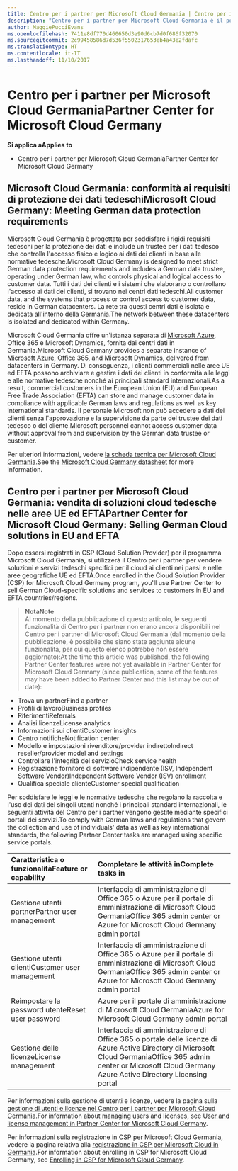 ```yaml
---
title: Centro per i partner per Microsoft Cloud Germania | Centro per i partner per Microsoft Cloud Germania
description: "Centro per i partner per Microsoft Cloud Germania è il portale aziendale per i partner Microsoft che desiderano offrire soluzioni cloud Microsoft ai clienti nei paesi appartenenti alle aree UE ed EFTA. Microsoft Cloud Germania assicura che i dati cliente si trovano in Germania e un trustee tedesco designato ne controlla l'accesso. I clienti commerciali nelle aree UE ed EFTA possono archiviare e gestire i dati dei clienti in conformità alle leggi e alle normative tedesche nonché ai principali standard internazionali. Microsoft non può accedere a dati dei clienti senza l'approvazione e la supervisione da parte del trustee dei dati tedesco o del cliente."
author: MaggiePucciEvans
ms.openlocfilehash: 7411e8df770d460650d3e90d6cb7d0f686f32070
ms.sourcegitcommit: 2c99458586d7d536f5502317653eb4a43e2fdafc
ms.translationtype: HT
ms.contentlocale: it-IT
ms.lasthandoff: 11/10/2017
---
```

# <a name="partner-center-for-microsoft-cloud-germany"></a><span data-ttu-id="d708b-106">Centro per i partner per Microsoft Cloud Germania</span><span class="sxs-lookup"><span data-stu-id="d708b-106">Partner Center for Microsoft Cloud Germany</span></span>

**<span data-ttu-id="d708b-107">Si applica a</span><span class="sxs-lookup"><span data-stu-id="d708b-107">Applies to</span></span>**

-  <span data-ttu-id="d708b-108">Centro per i partner per Microsoft Cloud Germania</span><span class="sxs-lookup"><span data-stu-id="d708b-108">Partner Center for Microsoft Cloud Germany</span></span>

## <a name="microsoft-cloud-germany-meeting-german-data-protection-requirements"></a><span data-ttu-id="d708b-109">Microsoft Cloud Germania: conformità ai requisiti di protezione dei dati tedeschi</span><span class="sxs-lookup"><span data-stu-id="d708b-109">Microsoft Cloud Germany: Meeting German data protection requirements</span></span> 

<span data-ttu-id="d708b-110">Microsoft Cloud Germania è progettata per soddisfare i rigidi requisiti tedeschi per la protezione dei dati e include un trustee per i dati tedesco che controlla l'accesso fisico e logico ai dati dei clienti in base alle normative tedesche.</span><span class="sxs-lookup"><span data-stu-id="d708b-110">Microsoft Cloud Germany is designed to meet strict German data protection requirements and includes a German data trustee, operating under German law, who controls physical and logical access to customer data.</span></span> <span data-ttu-id="d708b-111">Tutti i dati dei clienti e i sistemi che elaborano o controllano l'accesso ai dati dei clienti, si trovano nei centri dati tedeschi.</span><span class="sxs-lookup"><span data-stu-id="d708b-111">All customer data, and the systems that process or control access to customer data, reside in German datacenters.</span></span> <span data-ttu-id="d708b-112">La rete tra questi centri dati è isolata e dedicata all'interno della Germania.</span><span class="sxs-lookup"><span data-stu-id="d708b-112">The network between these datacenters is isolated and dedicated within Germany.</span></span>

<span data-ttu-id="d708b-113">Microsoft Cloud Germania offre un'istanza separata di [Microsoft Azure](https://go.microsoft.com/fwlink/?linkid=847992), Office 365 e Microsoft Dynamics, fornita dai centri dati in Germania.</span><span class="sxs-lookup"><span data-stu-id="d708b-113">Microsoft Cloud Germany provides a separate instance of [Microsoft Azure](https://go.microsoft.com/fwlink/?linkid=847992), Office 365, and Microsoft Dynamics, delivered from datacenters in Germany.</span></span> <span data-ttu-id="d708b-114">Di conseguenza, i clienti commerciali nelle aree UE ed EFTA possono archiviare e gestire i dati dei clienti in conformità alle leggi e alle normative tedesche nonché ai principali standard internazionali.</span><span class="sxs-lookup"><span data-stu-id="d708b-114">As a result, commercial customers in the European Union (EU) and European Free Trade Association (EFTA) can store and manage customer data in compliance with applicable German laws and regulations as well as key international standards.</span></span> <span data-ttu-id="d708b-115">Il personale Microsoft non può accedere a dati dei clienti senza l'approvazione e la supervisione da parte del trustee dei dati tedesco o del cliente.</span><span class="sxs-lookup"><span data-stu-id="d708b-115">Microsoft personnel cannot access customer data without approval from and supervision by the German data trustee or customer.</span></span>

<span data-ttu-id="d708b-116">Per ulteriori informazioni, vedere [la scheda tecnica per Microsoft Cloud Germania](http://download.microsoft.com/download/6/1/3/613C9ECB-9167-4EF5-B131-3BAD8D8A126C/Microsoft_Cloud_Germany_Datasheet.pdf).</span><span class="sxs-lookup"><span data-stu-id="d708b-116">See the [Microsoft Cloud Germany datasheet](http://download.microsoft.com/download/6/1/3/613C9ECB-9167-4EF5-B131-3BAD8D8A126C/Microsoft_Cloud_Germany_Datasheet.pdf) for more information.</span></span>

## <a name="partner-center-for-microsoft-cloud-germany-selling-german-cloud-solutions-in-eu-and-efta"></a><span data-ttu-id="d708b-117">Centro per i partner per Microsoft Cloud Germania: vendita di soluzioni cloud tedesche nelle aree UE ed EFTA</span><span class="sxs-lookup"><span data-stu-id="d708b-117">Partner Center for Microsoft Cloud Germany: Selling German Cloud solutions in EU and EFTA</span></span>

<span data-ttu-id="d708b-118">Dopo essersi registrati in CSP (Cloud Solution Provider) per il programma Microsoft Cloud Germania, si utilizzerà il Centro per i partner per vendere soluzioni e servizi tedeschi specifici per il cloud ai clienti nei paesi e nelle aree geografiche UE ed EFTA.</span><span class="sxs-lookup"><span data-stu-id="d708b-118">Once enrolled in the Cloud Solution Provider (CSP) for Microsoft Cloud Germany program, you'll use Partner Center to sell German Cloud-specific solutions and services to customers in EU and EFTA countries/regions.</span></span> 

>**<span data-ttu-id="d708b-119">Nota</span><span class="sxs-lookup"><span data-stu-id="d708b-119">Note</span></span>**<br>
<span data-ttu-id="d708b-120">Al momento della pubblicazione di questo articolo, le seguenti funzionalità di Centro per i partner non erano ancora disponibili nel Centro per i partner di Microsoft Cloud Germania (dal momento della pubblicazione, è possibile che siano state aggiunte alcune funzionalità, per cui questo elenco potrebbe non essere aggiornato):</span><span class="sxs-lookup"><span data-stu-id="d708b-120">At the time this article was published, the following Partner Center features were not yet available in Partner Center for Microsoft Cloud Germany (since publication, some of the features may have been added to Partner Center and this list may be out of date):</span></span>

- <span data-ttu-id="d708b-121">Trova un partner</span><span class="sxs-lookup"><span data-stu-id="d708b-121">Find a partner</span></span>
- <span data-ttu-id="d708b-122">Profili di lavoro</span><span class="sxs-lookup"><span data-stu-id="d708b-122">Business profiles</span></span>
- <span data-ttu-id="d708b-123">Riferimenti</span><span class="sxs-lookup"><span data-stu-id="d708b-123">Referrals</span></span>
- <span data-ttu-id="d708b-124">Analisi licenze</span><span class="sxs-lookup"><span data-stu-id="d708b-124">License analytics</span></span>
- <span data-ttu-id="d708b-125">Informazioni sui clienti</span><span class="sxs-lookup"><span data-stu-id="d708b-125">Customer insights</span></span>
- <span data-ttu-id="d708b-126">Centro notifiche</span><span class="sxs-lookup"><span data-stu-id="d708b-126">Notification center</span></span>
- <span data-ttu-id="d708b-127">Modello e impostazioni rivenditore/provider indiretto</span><span class="sxs-lookup"><span data-stu-id="d708b-127">Indirect reseller/provider model and settings</span></span>
- <span data-ttu-id="d708b-128">Controllare l'integrità del servizio</span><span class="sxs-lookup"><span data-stu-id="d708b-128">Check service health</span></span>
- <span data-ttu-id="d708b-129">Registrazione fornitore di software indipendente (ISV, Independent Software Vendor)</span><span class="sxs-lookup"><span data-stu-id="d708b-129">Independent Software Vendor (ISV) enrollment</span></span>
- <span data-ttu-id="d708b-130">Qualifica speciale cliente</span><span class="sxs-lookup"><span data-stu-id="d708b-130">Customer special qualification</span></span>

<span data-ttu-id="d708b-131">Per soddisfare le leggi e le normative tedesche che regolano la raccolta e l'uso dei dati dei singoli utenti nonché i principali standard internazionali, le seguenti attività del Centro per i partner vengono gestite mediante specifici portali dei servizi.</span><span class="sxs-lookup"><span data-stu-id="d708b-131">To comply with German laws and regulations that govern the collection and use of individuals' data as well as key international standards, the following Partner Center tasks are managed using specific service portals.</span></span> 

<span data-ttu-id="d708b-132">Caratteristica o funzionalità</span><span class="sxs-lookup"><span data-stu-id="d708b-132">Feature or capability</span></span> | <span data-ttu-id="d708b-133">Completare le attività in</span><span class="sxs-lookup"><span data-stu-id="d708b-133">Complete tasks in</span></span>
:--- | :---
<span data-ttu-id="d708b-134">Gestione utenti partner</span><span class="sxs-lookup"><span data-stu-id="d708b-134">Partner user management</span></span> | <span data-ttu-id="d708b-135">Interfaccia di amministrazione di Office 365 o Azure per il portale di amministrazione di Microsoft Cloud Germania</span><span class="sxs-lookup"><span data-stu-id="d708b-135">Office 365 admin center or Azure for Microsoft Cloud Germany admin portal</span></span>
<span data-ttu-id="d708b-136">Gestione utenti clienti</span><span class="sxs-lookup"><span data-stu-id="d708b-136">Customer user management</span></span> | <span data-ttu-id="d708b-137">Interfaccia di amministrazione di Office 365 o Azure per il portale di amministrazione di Microsoft Cloud Germania</span><span class="sxs-lookup"><span data-stu-id="d708b-137">Office 365 admin center or Azure for Microsoft Cloud Germany admin portal</span></span>
<span data-ttu-id="d708b-138">Reimpostare la password utente</span><span class="sxs-lookup"><span data-stu-id="d708b-138">Reset user password</span></span> | <span data-ttu-id="d708b-139">Azure per il portale di amministrazione di Microsoft Cloud Germania</span><span class="sxs-lookup"><span data-stu-id="d708b-139">Azure for Microsoft Cloud Germany admin portal</span></span>
<span data-ttu-id="d708b-140">Gestione delle licenze</span><span class="sxs-lookup"><span data-stu-id="d708b-140">License management</span></span> | <span data-ttu-id="d708b-141">Interfaccia di amministrazione di Office 365 o portale delle licenze di Azure Active Directory di Microsoft Cloud Germania</span><span class="sxs-lookup"><span data-stu-id="d708b-141">Office 365 admin center or Microsoft Cloud Germany Azure Active Directory Licensing portal</span></span>

<span data-ttu-id="d708b-142">Per informazioni sulla gestione di utenti e licenze, vedere la pagina sulla [gestione di utenti e licenze nel Centro per i partner per Microsoft Cloud Germania](user-management-in-partner-center-for-microsoft-cloud-germany.md).</span><span class="sxs-lookup"><span data-stu-id="d708b-142">For information about managing users and licenses, see [User and license management in Partner Center for Microsoft Cloud Germany](user-management-in-partner-center-for-microsoft-cloud-germany.md).</span></span>

<span data-ttu-id="d708b-143">Per informazioni sulla registrazione in CSP per Microsoft Cloud Germania, vedere la pagina relativa alla [registrazione in CSP per Microsoft Cloud in Germania](enroll-in-csp-for-microsoft-cloud-germany.md).</span><span class="sxs-lookup"><span data-stu-id="d708b-143">For information about enrolling in CSP for Microsoft Cloud Germany, see [Enrolling in CSP for Microsoft Cloud Germany](enroll-in-csp-for-microsoft-cloud-germany.md).</span></span>
